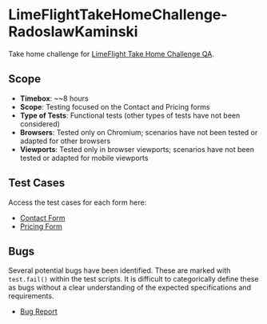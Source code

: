 # LimeFlightTakeHomeChallenge-RadoslawKaminski

Take home challenge for [LimeFlight Take Home Challenge QA](https://github.com/yaos/LimeFlightTakeHomeChallengeQA).

## Scope

- **Timebox**: ~~8 hours
- **Scope**: Testing focused on the Contact and Pricing forms
- **Type of Tests**: Functional tests (other types of tests have not been considered)
- **Browsers**: Tested only on Chromium; scenarios have not been tested or adapted for other browsers
- **Viewports**: Tested only in browser viewports; scenarios have not been tested or adapted for mobile viewports

## Test Cases

Access the test cases for each form here:

- [Contact Form](./docs/contact-form.feature)
- [Pricing Form](./docs/pricing-form.feature)

## Bugs

Several potential bugs have been identified. These are marked with `test.fail()` within the test scripts. It is difficult to categorically define these as bugs without a clear understanding of the expected specifications and requirements.

- [Bug Report](./docs/bugs.md)
